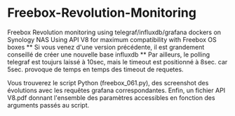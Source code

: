 # Freebox-Revolution-Monitoring
Freebox Revolution monitoring using telegraf/influxdb/grafana dockers on Synology NAS
Using API V8 for maximum compatibility with Freebox OS boxes
** Si vous venez d'une version précédente, il est grandement conseillé de créer une nouvelle base influxdb
** Par ailleurs, le polling telegraf est toujurs laissé à 10sec, mais le timeout est positionné à 8sec. car 5sec. provoque de temps en temps des timeout de requetes.

Vous trouverez le script Python (freebox_061.py), des screenshot des évolutions avec les requêtes grafana correspondantes.
Enfin, un fichier API V8.pdf donnant l'ensemble des paramètres accessibles en fonction des arguments passés au script.
